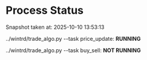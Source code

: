 # Process Status

Snapshot taken at: 2025-10-10 13:53:13

../wintrd/trade_algo.py --task price_update: **RUNNING**

../wintrd/trade_algo.py --task buy_sell: **NOT RUNNING**

